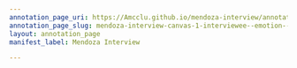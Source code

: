 ```yaml
---
annotation_page_uri: https://Amcclu.github.io/mendoza-interview/annotations/mendoza-interview-canvas-1-interviewee--emotion--choking-up---reminiscing--relating-firsthand-experiences--body-language--fidgeting-.json
annotation_page_slug: mendoza-interview-canvas-1-interviewee--emotion--choking-up---reminiscing--relating-firsthand-experiences--body-language--fidgeting-
layout: annotation_page
manifest_label: Mendoza Interview

---
```

